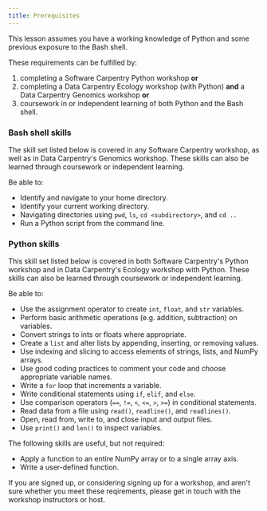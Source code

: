 ```yaml
---
title: Prerequisites
---
```


This lesson assumes you have a working knowledge of Python and some previous exposure to the Bash shell.

These requirements can be fulfilled by:

1. completing a Software Carpentry Python workshop **or**
2. completing a Data Carpentry Ecology workshop (with Python) **and** a Data Carpentry Genomics workshop **or**
3. coursework in or independent learning of both Python and the Bash shell.

### Bash shell skills

The skill set listed below is covered in any Software Carpentry workshop, as well
as in Data Carpentry's Genomics workshop. These skills can also be learned
through coursework or independent learning.

Be able to:

- Identify and navigate to your home directory.
- Identify your current working directory.
- Navigating directories using `pwd`, `ls`, `cd <subdirectory>`, and `cd ..`
- Run a Python script from the command line.

### Python skills

This skill set listed below is covered in both Software Carpentry's Python workshop and
in Data Carpentry's Ecology workshop with Python. These skills can also be learned
through coursework or independent learning.

Be able to:

- Use the assignment operator to create `int`, `float`, and `str` variables.
- Perform basic arithmetic operations (e.g. addition, subtraction) on variables.
- Convert strings to ints or floats where appropriate.
- Create a `list` and alter lists by appending, inserting, or removing values.
- Use indexing and slicing to access elements of strings, lists, and NumPy arrays.
- Use good coding practices to comment your code and choose appropriate variable names.
- Write a `for` loop that increments a variable.
- Write conditional statements using `if`, `elif`, and `else`.
- Use comparison operators (`==`, `!=`, `<`, `<=`, `>`, `>=`) in conditional statements.
- Read data from a file using `read()`, `readline()`, and `readlines()`.
- Open, read from, write to, and close input and output files.
- Use `print()` and `len()` to inspect variables.

The following skills are useful, but not required:

- Apply a function to an entire NumPy array or to a single array axis.
- Write a user-defined function.

If you are signed up, or considering signing up for a workshop, and aren't sure whether you meet these reqirements, please
get in touch with the workshop instructors or host.
